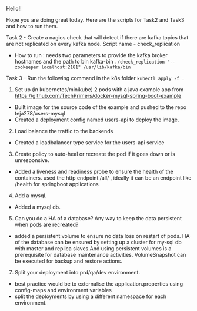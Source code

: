 Hello!!

Hope you are doing great today. 
Here are the scripts for Task2 and Task3 and how to run them.

Task 2 - Create a nagios check that will detect if there are kafka topics that are not replicated on every kafka node. 
Script name - check_replication
- How to run : needs two parameters to provide the kafka broker hostnames and the path to bin kafka-bin
`./check_replication "--zookeeper localhost:2181" /usr/lib/kafka/bin`

Task 3 - Run the following command in the k8s folder
`kubectl apply -f .`
 1.  Set up (in kubernetes/minikube) 2 pods with a java example app from https://github.com/TechPrimers/docker-mysql-spring-boot-example
 - Built image for the source code of the example and pushed to the repo teja278/users-mysql 
 - Created a deployment config named users-api to deploy the image.
 
 2.  Load balance the traffic to the backends
 - Created a loadbalancer type service for the users-api service
 
 3. Create policy to auto-heal or recreate the pod if it goes down or is unresponsive.
 - Added a liveness and readiness probe to ensure the health of the containers. used the http endpoint /all/ , ideally it can be an endpoint like /health for springboot applications
  
 4. Add a mysql.
 - Added a mysql db. 
 
 5. Can you do a HA of a database? Any way to keep the data persistent when pods are recreated?
 - added a persistent volume to ensure no data loss on restart of pods. 
 HA of the database can be ensured by setting up a cluster for my-sql db with master and replica slaves.And using persistent volumes is a prerequisite for database maintenance activities. 
 VolumeSnapshot can be executed for backup and restore actions. 
 
 7. Split your deployment into prd/qa/dev environment.
- best practice would be to externalise the application.properties using config-maps and environment variables
- split the deployments by using a different namespace for each environment.

